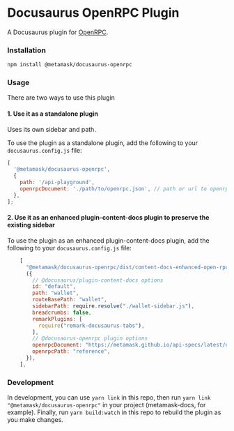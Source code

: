 # Docusaurus OpenRPC Plugin

A Docusaurus plugin for [OpenRPC](https://open-rpc.org).

### Installation

```bash
npm install @metamask/docusaurus-openrpc
```

### Usage

There are two ways to use this plugin

#### 1. Use it as a standalone plugin

Uses its own sidebar and path.

To use the plugin as a standalone plugin, add the following to your `docusaurus.config.js` file:

```js
[
  '@metamask/docusaurus-openrpc',
  {
    path: '/api-playground',
    openrpcDocument: './path/to/openrpc.json', // path or url to openrpc document.
  },
];
```

#### 2. Use it as an enhanced plugin-content-docs plugin to preserve the existing sidebar

To use the plugin as an enhanced plugin-content-docs plugin, add the following to your `docusaurus.config.js` file:

```js
    [
      "@metamask/docusaurus-openrpc/dist/content-docs-enhanced-open-rpc",
      ({
        // @docusaurus/plugin-content-docs options
        id: "default",
        path: "wallet",
        routeBasePath: "wallet",
        sidebarPath: require.resolve("./wallet-sidebar.js"),
        breadcrumbs: false,
        remarkPlugins: [
          require("remark-docusaurus-tabs"),
        ],
        // @docusaurus-openrpc plugin options
        openrpcDocument: "https://metamask.github.io/api-specs/latest/openrpc.json",
        openrpcPath: "reference",
      }),
    ],
```

### Development

In development, you can use `yarn link` in this repo, then run `yarn link "@metamask/docusaurus-openrpc"` in your project (metamask-docs, for example). Finally, run `yarn build:watch` in this repo to rebuild the plugin as you make changes.
